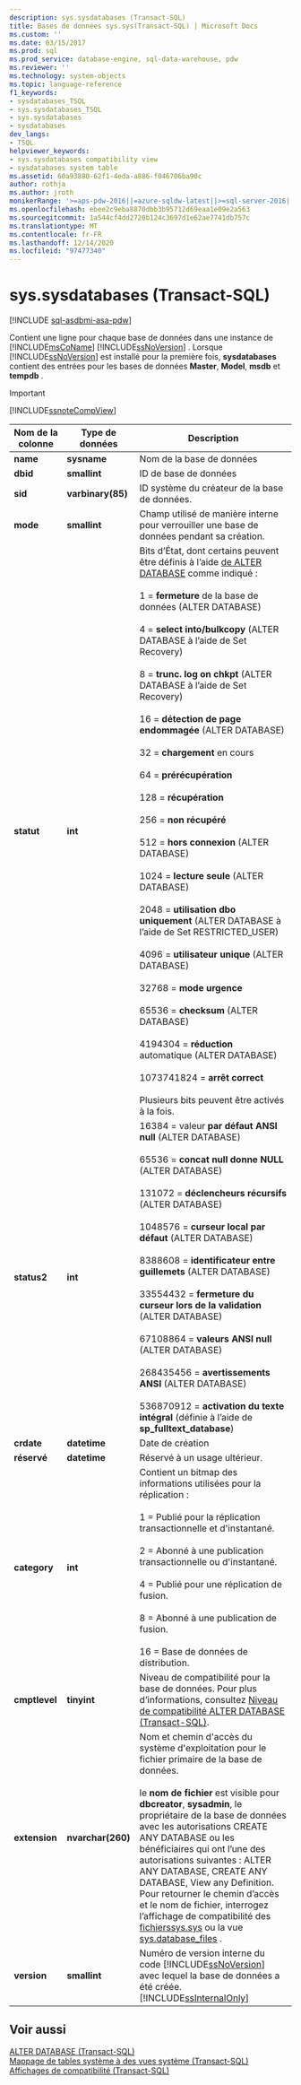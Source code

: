 ```yaml
---
description: sys.sysdatabases (Transact-SQL)
title: Bases de données sys.sys(Transact-SQL) | Microsoft Docs
ms.custom: ''
ms.date: 03/15/2017
ms.prod: sql
ms.prod_service: database-engine, sql-data-warehouse, pdw
ms.reviewer: ''
ms.technology: system-objects
ms.topic: language-reference
f1_keywords:
- sysdatabases_TSQL
- sys.sysdatabases_TSQL
- sys.sysdatabases
- sysdatabases
dev_langs:
- TSQL
helpviewer_keywords:
- sys.sysdatabases compatibility view
- sysdatabases system table
ms.assetid: 60a93880-62f1-4eda-a886-f046706ba90c
author: rothja
ms.author: jroth
monikerRange: '>=aps-pdw-2016||=azure-sqldw-latest||>=sql-server-2016||>=sql-server-linux-2017||=azuresqldb-mi-current'
ms.openlocfilehash: ebee2c9eba8870dbb3b95712d69eaa1e09e2a563
ms.sourcegitcommit: 1a544cf4dd2720b124c3697d1e62ae7741db757c
ms.translationtype: MT
ms.contentlocale: fr-FR
ms.lasthandoff: 12/14/2020
ms.locfileid: "97477340"
---
```

# <a name="syssysdatabases-transact-sql"></a>sys.sysdatabases (Transact-SQL)
[!INCLUDE [sql-asdbmi-asa-pdw](../../includes/applies-to-version/sql-asdbmi-asa-pdw.md)]

  Contient une ligne pour chaque base de données dans une instance de [!INCLUDE[msCoName](../../includes/msconame-md.md)] [!INCLUDE[ssNoVersion](../../includes/ssnoversion-md.md)] . Lorsque [!INCLUDE[ssNoVersion](../../includes/ssnoversion-md.md)] est installé pour la première fois, **sysdatabases** contient des entrées pour les bases de données **Master**, **Model**, **msdb** et **tempdb** .  
  
> [!IMPORTANT]  
>  [!INCLUDE[ssnoteCompView](../../includes/ssnotecompview-md.md)]  
  
|Nom de la colonne|Type de données|Description|  
|-----------------|---------------|-----------------|  
|**name**|**sysname**|Nom de la base de données|  
|**dbid**|**smallint**|ID de base de données|  
|**sid**|**varbinary(85)**|ID système du créateur de la base de données.|  
|**mode**|**smallint**|Champ utilisé de manière interne pour verrouiller une base de données pendant sa création.|  
|**statut**|**int**|Bits d’État, dont certains peuvent être définis à l’aide [de ALTER DATABASE](../../t-sql/statements/alter-database-transact-sql.md) comme indiqué :<br /><br /> 1 = **fermeture** de la base de données (ALTER DATABASE)<br /><br /> 4 = **select into/bulkcopy** (ALTER DATABASE à l’aide de Set Recovery)<br /><br /> 8 = **trunc. log on chkpt** (ALTER DATABASE à l’aide de Set Recovery)<br /><br /> 16 = **détection de page endommagée** (ALTER DATABASE)<br /><br /> 32 = **chargement** en cours<br /><br /> 64 = **prérécupération**<br /><br /> 128 = **récupération**<br /><br /> 256 = **non récupéré**<br /><br /> 512 = **hors connexion** (ALTER DATABASE)<br /><br /> 1024 = **lecture seule** (ALTER DATABASE)<br /><br /> 2048 = **utilisation dbo uniquement** (ALTER DATABASE à l’aide de Set RESTRICTED_USER)<br /><br /> 4096 = **utilisateur unique** (ALTER DATABASE)<br /><br /> 32768 = **mode urgence**<br /><br /> 65536 = **checksum** (ALTER DATABASE)<br /><br /> 4194304 = **réduction** automatique (ALTER DATABASE)<br /><br /> 1073741824 = **arrêt correct**<br /><br /> Plusieurs bits peuvent être activés à la fois.|  
|**status2**|**int**|16384 = valeur **par défaut ANSI null** (ALTER DATABASE)<br /><br /> 65536 = **concat null donne NULL** (ALTER DATABASE)<br /><br /> 131072 = **déclencheurs récursifs** (ALTER DATABASE)<br /><br /> 1048576 = **curseur local par défaut** (ALTER DATABASE)<br /><br /> 8388608 = **identificateur entre guillemets** (ALTER DATABASE)<br /><br /> 33554432 = **fermeture du curseur lors de la validation** (ALTER DATABASE)<br /><br /> 67108864 = **valeurs ANSI null** (ALTER DATABASE)<br /><br /> 268435456 = **avertissements ANSI** (ALTER DATABASE)<br /><br /> 536870912 = **activation du texte intégral** (définie à l’aide de **sp_fulltext_database**)|  
|**crdate**|**datetime**|Date de création|  
|**réservé**|**datetime**|Réservé à un usage ultérieur.|  
|**category**|**int**|Contient un bitmap des informations utilisées pour la réplication :<br /><br /> 1 = Publié pour la réplication transactionnelle et d'instantané.<br /><br /> 2 = Abonné à une publication transactionnelle ou d'instantané.<br /><br /> 4 = Publié pour une réplication de fusion.<br /><br /> 8 = Abonné à une publication de fusion.<br /><br /> 16 = Base de données de distribution.|  
|**cmptlevel**|**tinyint**|Niveau de compatibilité pour la base de données. Pour plus d’informations, consultez [Niveau de compatibilité ALTER DATABASE &#40;Transact-SQL&#41;](../../t-sql/statements/alter-database-transact-sql-compatibility-level.md).|  
|**extension**|**nvarchar(260)**|Nom et chemin d'accès du système d'exploitation pour le fichier primaire de la base de données.<br /><br /> le **nom de fichier** est visible pour **dbcreator**, **sysadmin**, le propriétaire de la base de données avec les autorisations CREATE ANY DATABASE ou les bénéficiaires qui ont l’une des autorisations suivantes : ALTER ANY DATABASE, CREATE ANY DATABASE, View any Definition. Pour retourner le chemin d’accès et le nom de fichier, interrogez l’affichage de compatibilité des [ fichierssys.sys](../../relational-databases/system-compatibility-views/sys-sysfiles-transact-sql.md) ou la vue [sys.database_files](../../relational-databases/system-catalog-views/sys-database-files-transact-sql.md) .|  
|**version**|**smallint**|Numéro de version interne du code [!INCLUDE[ssNoVersion](../../includes/ssnoversion-md.md)] avec lequel la base de données a été créée. [!INCLUDE[ssInternalOnly](../../includes/ssinternalonly-md.md)]|  
  
## <a name="see-also"></a>Voir aussi  
 [ALTER DATABASE &#40;Transact-SQL&#41;](../../t-sql/statements/alter-database-transact-sql.md)   
 [Mappage de tables système à des vues système &#40;Transact-SQL&#41;](../../relational-databases/system-tables/mapping-system-tables-to-system-views-transact-sql.md)   
 [Affichages de compatibilité &#40;Transact-SQL&#41;](~/relational-databases/system-compatibility-views/system-compatibility-views-transact-sql.md)  
  
  
